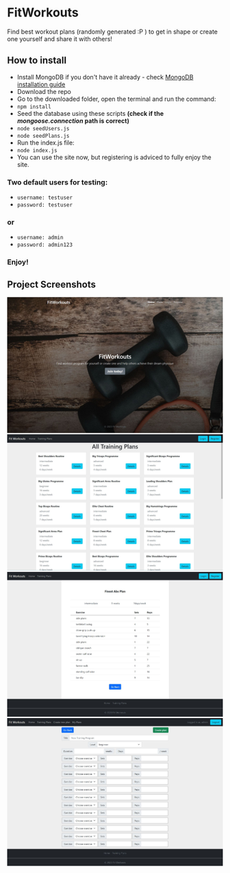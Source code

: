 # FitWorkouts
Find best workout plans (randomly generated :P ) to get in shape or create one yourself and share it with others!


## How to install
* Install MongoDB if you don't have it already - check [MongoDB installation guide](https://www.mongodb.com/docs/manual/installation/)
* Download the repo
* Go to the downloaded folder, open the terminal and run the command:
* ``` npm install ```
* Seed the database using these scripts **(check if the *mongoose.connection* path is correct)**
* ``` node seedUsers.js ```
* ``` node seedPlans.js ```
* Run the index.js file:
* ``` node index.js ```
* You can use the site now, but registering is adviced to fully enjoy the site.
### Two default users for testing:
* ``` username: testuser ```
* ``` password: testuser ```
### or
* ``` username: admin ```
* ``` password: admin123 ```
### Enjoy!


## Project Screenshots
![Project screenshot 1](/public/images/fitworkouts-home.JPG)
![Project screenshot 1](/public/images/fitworkouts-trainingplans.JPG)
![Project screenshot 1](/public/images/fitworkouts-plan.JPG)
![Project screenshot 1](/public/images/fitworkouts-creatingplan.JPG)